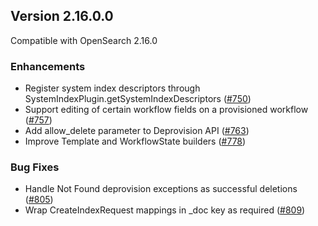 ## Version 2.16.0.0

Compatible with OpenSearch 2.16.0

### Enhancements
- Register system index descriptors through SystemIndexPlugin.getSystemIndexDescriptors ([#750](https://github.com/opensearch-project/flow-framework/pull/750))
- Support editing of certain workflow fields on a provisioned workflow ([#757](https://github.com/opensearch-project/flow-framework/pull/757))
- Add allow_delete parameter to Deprovision API ([#763](https://github.com/opensearch-project/flow-framework/pull/763))
- Improve Template and WorkflowState builders ([#778](https://github.com/opensearch-project/flow-framework/pull/778))

### Bug Fixes
- Handle Not Found deprovision exceptions as successful deletions ([#805](https://github.com/opensearch-project/flow-framework/pull/805))
- Wrap CreateIndexRequest mappings in _doc key as required ([#809](https://github.com/opensearch-project/flow-framework/pull/809))
